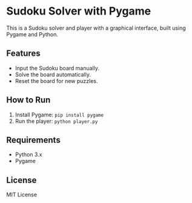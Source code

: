 # Sudoku Solver with Pygame

This is a Sudoku solver and player with a graphical interface, built using Pygame and Python.

## Features
- Input the Sudoku board manually.
- Solve the board automatically.
- Reset the board for new puzzles.

## How to Run
1. Install Pygame: `pip install pygame`
2. Run the player: `python player.py`

## Requirements
- Python 3.x
- Pygame

## License
MIT License